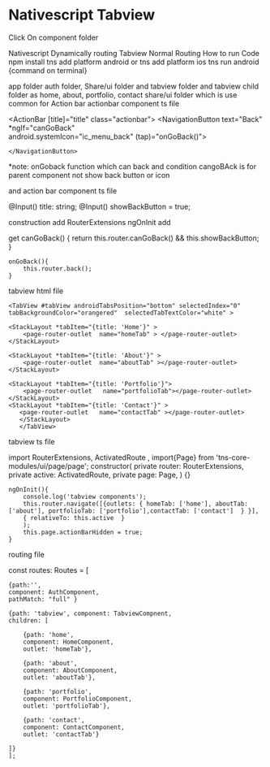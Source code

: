 # Nativescript Tabview

Click On component folder 

Nativescript Dynamically routing Tabview Normal Routing 
How to run Code
npm install
tns add platform android or tns add platform ios
tns run android {command on terminal}

app folder auth folder,  Share/ui folder and tabview folder 
and tabview child folder as home, about, portfolio, contact
share/ui folder which is use common for Action bar
actionbar component ts file

<ActionBar [title]="title" class="actionbar">
    <NavigationButton text="Back"
                     *ngIf="canGoBack"  
                      android.systemIcon="ic_menu_back" 
                      (tap)="onGoBack()">

        
    </NavigationButton>
</ActionBar>

*note: onGoback function which can back and condition cangoBAck is for parent component not show back button or icon

and action bar component ts file 

 @Input() title: string;
 @Input() showBackButton = true;
 
construction add RouterExtensions
ngOnInit add 

get canGoBack() {
    return this.router.canGoBack() && this.showBackButton;
    }

    onGoBack(){
        this.router.back();
    }
    
tabview html file 
    
    <TabView #tabView androidTabsPosition="bottom" selectedIndex="0" tabBackgroundColor="orangered"  selectedTabTextColor="white" >

    <StackLayout *tabItem="{title: 'Home'}" >
        <page-router-outlet  name="homeTab" > </page-router-outlet>
    </StackLayout>
    
    <StackLayout *tabItem="{title: 'About'}" >
        <page-router-outlet  name="aboutTab" ></page-router-outlet>
    </StackLayout>

    <StackLayout *tabItem="{title: 'Portfolio'}">
        <page-router-outlet   name="portfolioTab"></page-router-outlet>
    </StackLayout>
    <StackLayout *tabItem="{title: 'Contact'}" >
       <page-router-outlet   name="contactTab" ></page-router-outlet>
       </StackLayout>
       </TabView>
       
tabview ts file

import RouterExtensions, ActivatedRoute ,
import{Page} from 'tns-core-modules/ui/page/page';
constructor(
        private router: RouterExtensions,
        private active: ActivatedRoute,
        private page: Page,
        ) {}

    ngOnInit(){
        console.log('tabview components');
        this.router.navigate([{outlets: { homeTab: ['home'], aboutTab: ['about'], portfolioTab: ['portfolio'],contactTab: ['contact']  } }],
        { relativeTo: this.active  }
        );
        this.page.actionBarHidden = true;
    }
    
  routing file
  
  const routes: Routes = [

    {path:'',
    component: AuthComponent,
    pathMatch: "full" }
    
    {path: 'tabview', component: TabviewCompnent, 
    children: [

        {path: 'home', 
        component: HomeComponent, 
        outlet: 'homeTab'},
        
        {path: 'about', 
        component: AboutComponent, 
        outlet: 'aboutTab'},
        
        {path: 'portfolio', 
        component: PortfolioComponent, 
        outlet: 'portfolioTab'},
        
        {path: 'contact', 
        component: ContactComponent, 
        outlet: 'contactTab'}

    ]}
    ];




